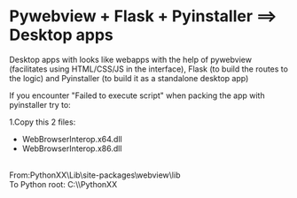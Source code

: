 # Pywebview + Flask + Pyinstaller ==> Desktop apps
Desktop apps with looks like webapps with the help of pywebview (facilitates using HTML/CSS/JS in the interface), Flask (to build the routes to the logic) and Pyinstaller (to build it as a standalone desktop app)



If you encounter "Failed to execute script" when packing the app with pyinstaller try to:
<br>

1.Copy this 2 files:
<br>

- WebBrowserInterop.x64.dll
- WebBrowserInterop.x86.dll

<br>
From:PythonXX\Lib\site-packages\webview\lib
<br>
To Python root: C:\\PythonXX
